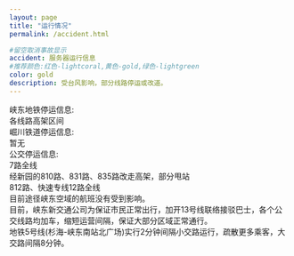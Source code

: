 ```yaml
---
layout: page
title: "运行情况"
permalink: /accident.html

#留空取消事故显示
accident: 服务器运行信息
#推荐颜色:红色-lightcoral,黄色-gold,绿色-lightgreen
color: gold
description: 受台风影响，部分线路停运或改道。
---
```


峡东地铁停运信息:  
各线路高架区间  
崛川铁道停运信息:  
暂无  
公交停运信息:  
7路全线  
经新园的810路、831路、835路改走高架，部分甩站  
812路、快速专线12路全线  
目前途径峡东空域的航班没有受到影响。  
目前，峡东新交通公司为保证市民正常出行，加开13号线联络接驳巴士，各个公交线路均加车，缩短运营间隔，保证大部分区域正常通行。  
地铁5号线(杉海-峡东南站北广场)实行2分钟间隔小交路运行，疏散更多乘客，大交路间隔8分钟。  